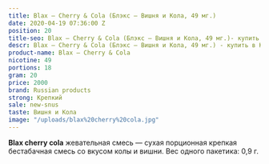 ```yaml
---
title: Blax – Cherry & Cola (Блэкс – Вишня и Кола, 49 мг.)
date: 2020-04-19 07:36:00 Z
position: 20
title-seo: Blax – Cherry & Cola (Блэкс – Вишня и Кола, 49 мг.)- купить в Казахстане
descr: Blax – Cherry & Cola (Блэкс – Вишня и Кола, 49 мг.) - купить в Казахстане
product-name: Blax – Cherry & Cola
nicotine: 49
portions: 18
gram: 20
price: 2000
brand: Russian products
strong: Крепкий
sale: new-snus
taste: Вишня и Кола
image: "/uploads/blax%20cherry%20cola.jpg"
---
```


**Blax cherry cola** жевательная смесь — сухая порционная крепкая бестабачная смесь со вкусом колы и вишни.
Вес одного пакетика: 0,9 г.